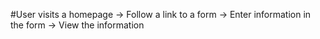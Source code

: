 #User visits a homepage -> Follow a link to a form -> Enter information in the form -> View the information


